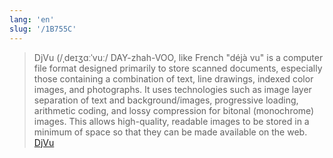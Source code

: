 ```yaml
---
lang: 'en'
slug: '/1B755C'
---
```


> DjVu (/ˌdeɪʒɑːˈvuː/ DAY-zhah-VOO, like French "déjà vu" is a computer file format designed primarily to store scanned documents, especially those containing a combination of text, line drawings, indexed color images, and photographs. It uses technologies such as image layer separation of text and background/images, progressive loading, arithmetic coding, and lossy compression for bitonal (monochrome) images. This allows high-quality, readable images to be stored in a minimum of space so that they can be made available on the web. [DjVu](https://en.wikipedia.org/wiki/DjVu)
